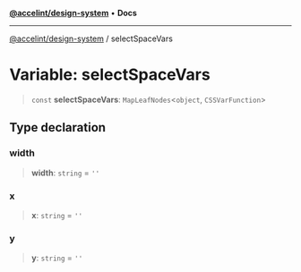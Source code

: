 [**@accelint/design-system**](../README.md) • **Docs**

***

[@accelint/design-system](../README.md) / selectSpaceVars

# Variable: selectSpaceVars

> `const` **selectSpaceVars**: `MapLeafNodes`\<`object`, `CSSVarFunction`\>

## Type declaration

### width

> **width**: `string` = `''`

### x

> **x**: `string` = `''`

### y

> **y**: `string` = `''`
